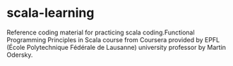 scala-learning
==============

Reference coding material for practicing scala coding.Functional Programming Principles in Scala course from Coursera provided by EPFL (École Polytechnique Fédérale de Lausanne) university professor by Martin Odersky.
